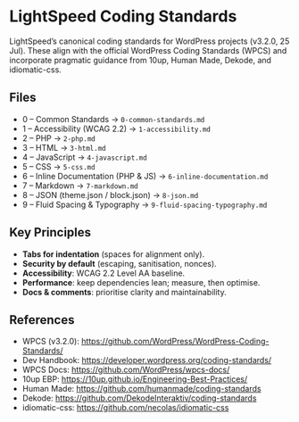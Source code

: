 # LightSpeed Coding Standards

LightSpeed’s canonical coding standards for WordPress projects (v3.2.0, 25 Jul). These align with the official WordPress Coding Standards (WPCS) and incorporate pragmatic guidance from 10up, Human Made, Dekode, and idiomatic-css.

## Files

- 0 – Common Standards → `0-common-standards.md`
- 1 – Accessibility (WCAG 2.2) → `1-accessibility.md`
- 2 – PHP → `2-php.md`
- 3 – HTML → `3-html.md`
- 4 – JavaScript → `4-javascript.md`
- 5 – CSS → `5-css.md`
- 6 – Inline Documentation (PHP & JS) → `6-inline-documentation.md`
- 7 – Markdown → `7-markdown.md`
- 8 – JSON (theme.json / block.json) → `8-json.md`
- 9 – Fluid Spacing & Typography → `9-fluid-spacing-typography.md`

## Key Principles

- **Tabs for indentation** (spaces for alignment only).
- **Security by default** (escaping, sanitisation, nonces).
- **Accessibility**: WCAG 2.2 Level AA baseline.
- **Performance**: keep dependencies lean; measure, then optimise.
- **Docs & comments**: prioritise clarity and maintainability.

## References

- WPCS (v3.2.0): <https://github.com/WordPress/WordPress-Coding-Standards/>
- Dev Handbook: <https://developer.wordpress.org/coding-standards/>
- WPCS Docs: <https://github.com/WordPress/wpcs-docs/>
- 10up EBP: <https://10up.github.io/Engineering-Best-Practices/>
- Human Made: <https://github.com/humanmade/coding-standards>
- Dekode: <https://github.com/DekodeInteraktiv/coding-standards>
- idiomatic-css: <https://github.com/necolas/idiomatic-css>
